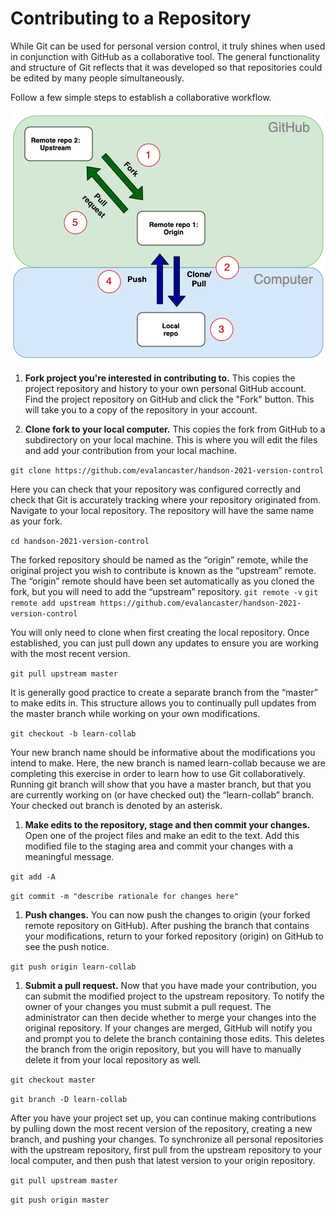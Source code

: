 # Contributing to a Repository

While Git can be used for personal version control, it truly shines when used in conjunction with GitHub as a collaborative tool. The general functionality and structure of Git reflects that it was developed so that repositories could be edited by many people simultaneously.

Follow a few simple steps to establish a collaborative workflow.

![Collaborative Workflow](../figure/collab_workflow.png)

1. **Fork project you're interested in contributing to.** This copies the project repository and history to your own personal GitHub account. Find the project repository on GitHub and click the "Fork" button. This will take you to a copy of the repository in your account. 

1. **Clone fork to your local computer.** This copies the fork from GitHub to a subdirectory on your local machine. This is where you will edit the files and add your contribution from your local machine. 

```git clone https://github.com/evalancaster/handson-2021-version-control```

Here you can check that your repository was configured correctly and check that Git is accurately tracking where your repository originated from. Navigate to your local repository. The repository will have the same name as your fork.

```cd handson-2021-version-control```

The forked repository should be named as the “origin” remote, while the original project you wish to contribute is known as the “upstream” remote. The “origin” remote should have been set automatically as you cloned the fork, but you will need to add the “upstream” repository.
```git remote -v``` 
```git remote add upstream https://github.com/evalancaster/handson-2021-version-control```

You will only need to clone when first creating the local repository. Once established, you can just pull down any updates to ensure you are working with the most recent version.

```git pull upstream master```

It is generally good practice to create a separate branch from the “master” to make edits in. This structure allows you to continually pull updates from the master branch while working on your own modifications.

```git checkout -b learn-collab```

Your new branch name should be informative about the modifications you intend to make. Here, the new branch is named learn-collab because we are completing this exercise in order to learn how to use Git collaboratively. Running git branch will show that you have a master branch, but that you are currently working on (or have checked out) the “learn-collab” branch. Your checked out branch is denoted by an asterisk.


1. **Make edits to the repository, stage and then commit your changes.** Open one of the project files and make an edit to the text. Add this modified file to the staging area and commit your changes with a meaningful message. 

```git add -A```

```git commit -m "describe rationale for changes here"```


1. **Push changes.** You can now push the changes to origin (your forked remote repository on GitHub). After pushing the branch that contains your modifications, return to your forked repository (origin) on GitHub to see the push notice.

```git push origin learn-collab```


1. **Submit a pull request.** Now that you have made your contribution, you can submit the modified project to the upstream repository. To notify the owner of your changes you must submit a pull request. The administrator can then decide whether to merge your changes into the original repository. If your changes are merged, GitHub will notify you and prompt you to delete the branch containing those edits. This deletes the branch from the origin repository, but you will have to manually delete it from your local repository as well.

```git checkout master```

```git branch -D learn-collab```


After you have your project set up, you can continue making contributions by pulling down the most recent version of the repository, creating a new branch, and pushing your changes. To synchronize all personal repositories with the upstream repository, first pull from the upstream repository to your local computer, and then push that latest version to your origin repository.

```git pull upstream master```

```git push origin master```

